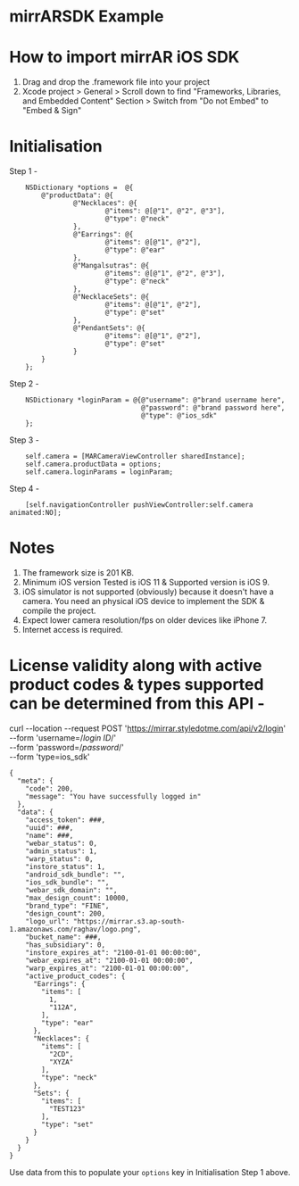 # mirrARSDK Example

# How to import mirrAR iOS SDK
1. Drag and drop the .framework file into your project
2. Xcode project > General > Scroll down to find "Frameworks, Libraries, and Embedded Content" Section > Switch from "Do not Embed" to "Embed & Sign"

# Initialisation
Step 1 -
```
    NSDictionary *options =  @{
        @"productData": @{
                @"Necklaces": @{
                        @"items": @[@"1", @"2", @"3"],
                        @"type": @"neck"
                },
                @"Earrings": @{
                        @"items": @[@"1", @"2"],
                        @"type": @"ear"
                },
                @"Mangalsutras": @{
                        @"items": @[@"1", @"2", @"3"],
                        @"type": @"neck"
                },
                @"NecklaceSets": @{
                        @"items": @[@"1", @"2"],
                        @"type": @"set"
                },
                @"PendantSets": @{
                        @"items": @[@"1", @"2"],
                        @"type": @"set"
                }
        }
    };
```

Step 2 -
```
    NSDictionary *loginParam = @{@"username": @"brand username here",
                                 @"password": @"brand password here",
                                 @"type": @"ios_sdk"
    };
```

Step 3 -
```
    self.camera = [MARCameraViewController sharedInstance];
    self.camera.productData = options;
    self.camera.loginParams = loginParam;
```

Step 4 -
```
    [self.navigationController pushViewController:self.camera animated:NO];
```

# Notes
1. The framework size is 201 KB.
2. Minimum iOS version Tested is iOS 11 & Supported version is iOS 9.
3. iOS simulator is not supported (obviously) because it doesn't have a camera. You need an physical iOS device to implement the SDK & compile the project.
4. Expect lower camera resolution/fps on older devices like iPhone 7.
5. Internet access is required.

# License validity along with active product codes & types supported can be determined from this API -
curl --location --request POST 'https://mirrar.styledotme.com/api/v2/login' \
--form 'username=/*login ID*/' \
--form 'password=/*password*/' \
--form 'type=ios_sdk'

```
{
  "meta": {
    "code": 200,
    "message": "You have successfully logged in"
  },
  "data": {
    "access_token": ###,
    "uuid": ###,
    "name": ###,
    "webar_status": 0,
    "admin_status": 1,
    "warp_status": 0,
    "instore_status": 1,
    "android_sdk_bundle": "",
    "ios_sdk_bundle": "",
    "webar_sdk_domain": "",
    "max_design_count": 10000,
    "brand_type": "FINE",
    "design_count": 200,
    "logo_url": "https://mirrar.s3.ap-south-1.amazonaws.com/raghav/logo.png",
    "bucket_name": ###,
    "has_subsidiary": 0,
    "instore_expires_at": "2100-01-01 00:00:00",
    "webar_expires_at": "2100-01-01 00:00:00",
    "warp_expires_at": "2100-01-01 00:00:00",
    "active_product_codes": {
      "Earrings": {
        "items": [
          1,
          "112A",
        ],
        "type": "ear"
      },
      "Necklaces": {
        "items": [
          "2CD",
          "XYZA"
        ],
        "type": "neck"
      },
      "Sets": {
        "items": [
          "TEST123"
        ],
        "type": "set"
      }
    }
  }
}
```
Use data from this to populate your `options` key in Initialisation Step 1 above.
